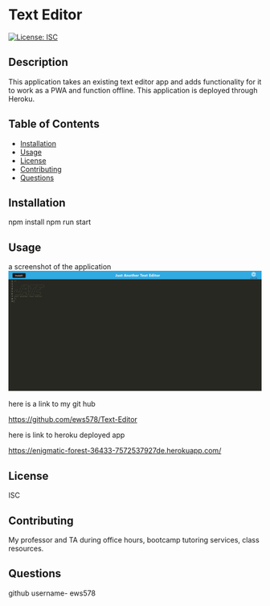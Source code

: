 # Text Editor
  [![License: ISC](https://img.shields.io/badge/License-ISC-blue.svg)](https://opensource.org/licenses/ISC)
  ## Description
  
  This application takes an existing text editor app and adds functionality for it to work as a PWA and function offline. This application is deployed through Heroku.

  ## Table of Contents 
    
  - [Installation](#installation)
  - [Usage](#usage)
  - [License](#license)
  - [Contributing](#contributing)
  - [Questions](#questions)
  
  ## Installation
  
  npm install
  npm run start 
  
  ## Usage
  a screenshot of the application
   ![alt text](<assets/JATE.png>)
  
  here is a link to my git hub 

  https://github.com/ews578/Text-Editor
  
  here is link to heroku deployed app

  https://enigmatic-forest-36433-7572537927de.herokuapp.com/  

  ## License
  ISC
  
  ## Contributing
  
  My professor and TA during office hours, bootcamp tutoring services, class resources.
   

  ## Questions
  github username- ews578
 
